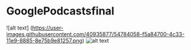 # GooglePodcastsfinal
![alt text] (https://user-images.githubusercontent.com/40935877/54784058-f5a84700-4c33-11e9-8885-8e75b9e81257.png)
![alt text](https://user-images.githubusercontent.com/40935877/54784044-efb26600-4c33-11e9-9d1e-893a58f37cea.jpg)
